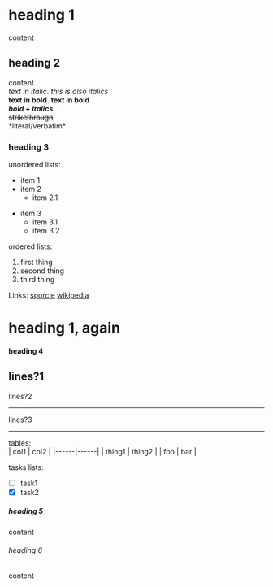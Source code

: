 # heading 1
content

## heading 2
content.  
*text in italic*. _this is also italics_  
**text in bold**. __text in bold__  
***bold + italics***  
~~strikethrough~~  
\*literal/verbatim\*

### heading 3
unordered lists:
- item 1
- item 2
    - item 2.1
* item 3
    * item 3.1
    * item 3.2

ordered lists:
1. first thing
2. second thing
3. third thing

Links:
[sporcle](https://sporcle.com)
[wikipedia](https://wikipedia.org "Wikipedia")

# heading 1, again
#### heading 4

lines?1
---

lines?2
***

lines?3
___

tables:  
| col1 | col2 |
|------|------|
| thing1 | thing2 |
| foo | bar |

tasks lists:  
- [ ] task1
- [x] task2

##### heading 5
content

###### heading 6
content

